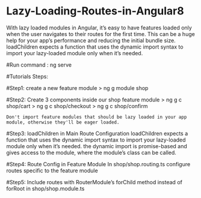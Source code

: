 # Lazy-Loading-Routes-in-Angular8
With lazy loaded modules in Angular, it’s easy to have features loaded only when the user navigates to their routes for the first time. This can be a huge help for your app’s performance and reducing the initial bundle size. loadChildren expects a function that uses the dynamic import syntax to import your lazy-loaded module only when it’s needed.

#Run command : ng serve

#Tutorials Steps: 

#Step1: create a new feature module
        > ng g module shop

#Step2: Create 3 components inside our shop feature module
        > ng g c shop/cart
        > ng g c shop/checkout
        > ng g c shop/confirm

    Don't import feature modules that should be lazy loaded in your app module, otherwise they'll be eager loaded.

#Step3: loadChildren in Main Route Configuration
loadChildren expects a function that uses the dynamic import syntax to import your lazy-loaded module only when it’s needed. the dynamic import is promise-based and gives access to the module, where the module’s class can be called.

#Step4: Route Config in Feature Module
In shop/shop.routing.ts configure routes specific to the feature module

#Step5: Include routes with RouterModule’s forChild method instead of forRoot in shop/shop.module.ts




